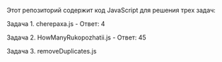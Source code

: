 Этот репозиторий содержит код JavaScript для решения трех задач:

Задача 1. cherepaxa.js - Ответ: 4

Задача 2. HowManyRukopozhatii.js - Ответ: 45

Задача 3. removeDuplicates.js

